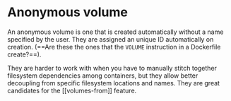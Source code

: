 # Anonymous volume
An anonymous volume is one that is created automatically without a name specified by the user. They are assigned an unique ID automatically on creation. (==Are these the ones that the `VOLUME` instruction in a Dockerfile create?==).

They are harder to work with when you have to manually stitch together filesystem dependencies among containers, but they allow better decoupling from specific filesystem locations and names. They are great candidates for the [[volumes-from]] feature.

